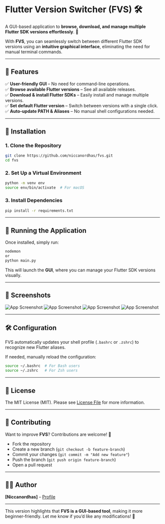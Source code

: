 # **Flutter Version Switcher (FVS) 🛠️**  
A GUI-based application to **browse, download, and manage multiple Flutter SDK versions effortlessly**. 🚀  

With **FVS**, you can seamlessly switch between different Flutter SDK versions using an **intuitive graphical interface**, eliminating the need for manual terminal commands.  

---

## **📌 Features**  
✅ **User-friendly GUI** – No need for command-line operations.  
✅ **Browse available Flutter versions** – See all available releases.  
✅ **Download & install Flutter SDKs** – Easily install and manage multiple versions.  
✅ **Set default Flutter version** – Switch between versions with a single click.  
✅ **Auto-update PATH & Aliases** – No manual shell configurations needed.  

---

## **🔧 Installation**  

### **1. Clone the Repository**  
```bash
git clone https://github.com/niccanordhas/fvs.git
cd fvs
```

### **2. Set Up a Virtual Environment**  
```bash
python -m venv env
source env/bin/activate  # For macOS
```

### **3. Install Dependencies**  
```bash
pip install -r requirements.txt
```

---

## **🚀 Running the Application**  

Once installed, simply run:  
```bash
nodemon
or
python main.py
```
This will launch the **GUI**, where you can manage your Flutter SDK versions visually.  

---

## **📸 Screenshots**  
![App Screenshot](https://github.com/niccanordhas/fvs/blob/main/docs/Screenshot%202025-02-02%20at%202.00.54%E2%80%AFPM.png)
![App Screenshot](https://github.com/niccanordhas/fvs/blob/main/docs/Screenshot%202025-02-02%20at%202.03.02%E2%80%AFPM.png)
![App Screenshot](https://github.com/niccanordhas/fvs/blob/main/docs/Screenshot%202025-02-02%20at%202.03.51%E2%80%AFPM.png)
![App Screenshot](https://github.com/niccanordhas/fvs/blob/main/docs/Screenshot%202025-02-02%20at%202.04.11%E2%80%AFPM.png)

---

## **🛠️ Configuration**  

FVS automatically updates your shell profile (`.bashrc` or `.zshrc`) to recognize new Flutter aliases.  

If needed, manually reload the configuration:  
```bash
source ~/.bashrc  # For Bash users
source ~/.zshrc   # For Zsh users
```

---

## **📜 License**  
The MIT License (MIT). Please see [License File](https://github.com/niccanordhas/fvs/blob/main/LICENSE.md) for more information.

---

## **🙌 Contributing**  
Want to improve **FVS**? Contributions are welcome! 🎉  
- Fork the repository  
- Create a new branch (`git checkout -b feature-branch`)  
- Commit your changes (`git commit -m "Add new feature"`)  
- Push the branch (`git push origin feature-branch`)  
- Open a pull request  

---

## **👨‍💻 Author**  
**[Niccanordhas]** – [Profile](https://github.com/niccanordhas)  

---

This version highlights that **FVS is a GUI-based tool**, making it more beginner-friendly. Let me know if you’d like any modifications! 🚀